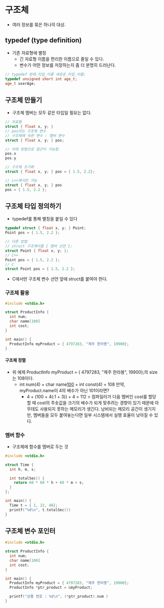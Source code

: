 # 구조체
- 여러 정보를 묶은 하나의 대상.

## typedef (type definition)
- 기존 자료형에 별칭
  + 긴 자료형 이름을 편리한 이름으로 줄일 수 있다.
  + 변수가 어떤 정보를 저장하는지 좀 더 분명히 드러난다.
```cpp
// typedef 원래_타입_이름 새로운_타입_이름;
typedef unsigned short int age_t;
age_t userAge; 
```

## 구조체 만들기
- 구조체 멤버는 모두 같은 타입일 필요는 없다.
```cpp
// 자료형
struct { float x, y; }
// pos라는 구조체 변수
// 구조체에 속한 변수 : 멤버 변수
struct { float x, y; } pos;

// 아래 방법으로 접근이 가능함.
pos.x
pos.y

// 구조체 초기화
struct { float x, y; } pos = { 1.5, 2.2};

// c++에서만 가능
struct { float x, y; } pos
pos = { 1.5, 2.2 };
```

## 구조체 타입 정의하기
- typedef를 통해 별칭을 붙일 수 있다
```cpp
typedef struct { float x, y; } Point;
Point pos = { 1.5, 2.2 };

// 다른 방법
// struct 구조체이름 { 멤버 선언 };
struct Point { float x, y; };
// C++
Point pos = { 1.5, 2.2 };
// C
struct Point pos = { 1.5, 2.2 };
```
  + C에서만 구조체 변수 선언 앞에 struct를 붙여야 한다.

### 구조체 활용
```cpp
#include <stdio.h>

struct ProductInfo {
  int num;
  char name[100]
  int cost;
}

int main() {
  ProductInfo myProduct = { 4797283, "제주 한라봉", 19900};
}
```
#### 구조체 정렬
- 위 예제 ProductInfo myProduct = { 4797283, "제주 한라봉", 19900};의 size는 108이다.
  + int num(4) + char name[100](100) + int const(4) = 108
  만약, myProduct.name이 4의 배수가 아닌 101이라면?
    * 4 + (100 + 4(:1 + 3)) + 4 = 112 > 컴파일러가 다음 멤버인 cost를 할당할 때 cost의 주솟값을 크기의 배수가 되게 맞추려는 경향이 있기 때문에 아무데도 사용되지 못하는 메모리가 생긴다.
    낭비되는 메모리 공간이 생기지만, 멤버들을 모두 붙여놓는다면 일부 시스템에서 실행 효율이 낮아질 수 있다.

### 멤버 함수
- 구조체에 함수를 멤버로 두는 것
```cpp
#include <stdio.h>

struct Time {
  int h, m, s;

  int totalSec() {
    return 60 * 60 * h + 60 * m + s;
  }
};

int main() {
  Time t = { 1, 22, 48};
  printf("%d\n", t.totalSec())
}
```

## 구조체 변수 포인터
```cpp
#include <stdio.h>

struct ProductInfo {
  int num;
  char name[100]
  int cost;
}

int main() {
  ProductInfo myProduct = { 4797283, "제주 한라봉", 19900};
  ProductInfo *ptr_product = &myProduct;

  printf("상품 번호 : %d\n", (*ptr_product).num )
}
``` 